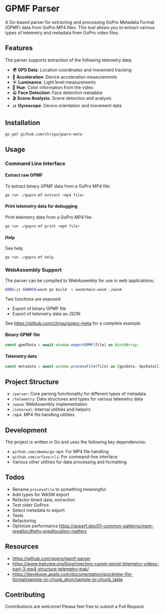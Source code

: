 # GPMF Parser

A Go-based parser for extracting and processing GoPro Metadata Format (GPMF) data from GoPro MP4 files. This tool allows you to extract various types of telemetry and metadata from GoPro video files.

## Features

The parser supports extraction of the following telemetry data:

- 🌍 **GPS Data**: Location coordinates and movement tracking
- 🚀 **Acceleration**: Device acceleration measurements
- ☀️ **Luminance**: Light level measurements
- 🎨 **Hue**: Color information from the video
- 😀 **Face Detection**: Face detection metadata
- 🎬 **Scene Analysis**: Scene detection and analysis
- 📊 **Gyroscope**: Device orientation and movement data

## Installation

```bash
go get github.com/chrigu/gopro-meta
```

## Usage

### Command Line Interface

#### Extract raw GPMF

To extract binary GPMF data from a GoPro MP4 file:

```bash
go run ./gopro-mf extract <mp4 file>
```

#### Print telemetry data for debugging

Print telemetry data from a GoPro MP4 file:

```bash
go run ./gopro-mf print <mp4 file>
```

#### Help

See help

```bash
go run ./gopro-mf help
```

### WebAssembly Support

The parser can be compiled to WebAssembly for use in web applications:

```bash
GOOS=js GOARCH=wasm go build -o wasm/main.wasm ./wasm
```

Two functions are exposed:

- Export of binary GPMF file
- Export of telemetry data as JSON

See https://github.com/chrigu/gopro-meta for a complete example.

#### Binary GPMF file

```typescript
const gpmfData = await window.exportGPMF(file) as Uint8Array;
```

#### Telemetry data

```typescript
const metadata = await window.processFile(file) as {gpsData: GpsData[], gyroData: any[], faceData: any[], lumaData: any[], hueData: any[], sceneData: any[]};
```

## Project Structure

- `/parser`: Core parsing functionality for different types of metadata
- `/telemetry`: Data structures and types for various telemetry data
- `/wasm`: WebAssembly implementation
- `/internal`: Internal utilities and helpers
- `/mp4`: MP4 file handling utilities

## Development

The project is written in Go and uses the following key dependencies:
- `github.com/abema/go-mp4`: For MP4 file handling
- `github.com/urfave/cli`: For command-line interface
- Various other utilities for data processing and formatting

## Todos

- Rename `processFile` to something meaningful
- Add types for WASM export
- Refactor timed data, extraction
- Test older GoPros
- Select metadata to export
- Tests
- Refactoring
- Optimize performance https://goperf.dev/01-common-patterns/mem-prealloc/#why-preallocation-matters

## Resources
- https://github.com/gopro/gpmf-parser
- https://www.trekview.org/blog/injecting-camm-gpmd-telemetry-videos-part-3-mp4-structure-telemetry-trak/
- https://developer.apple.com/documentation/quicktime-file-format/sample-to-chunk_atom/sample-to-chunk_table

## Contributing

Contributions are welcome! Please feel free to submit a Pull Request.
